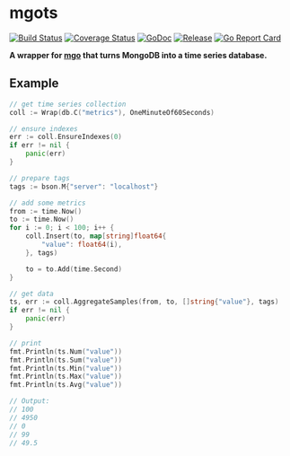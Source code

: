 # mgots
    
[![Build Status](https://travis-ci.org/256dpi/mgots.svg?branch=master)](https://travis-ci.org/256dpi/mgots)
[![Coverage Status](https://coveralls.io/repos/github/256dpi/mgots/badge.svg?branch=master)](https://coveralls.io/github/256dpi/mgots?branch=master)
[![GoDoc](https://godoc.org/github.com/256dpi/mgots?status.svg)](http://godoc.org/github.com/256dpi/mgots)
[![Release](https://img.shields.io/github/release/256dpi/mgots.svg)](https://github.com/256dpi/mgots/releases)
[![Go Report Card](https://goreportcard.com/badge/github.com/256dpi/mgots)](https://goreportcard.com/report/github.com/256dpi/mgots)

**A wrapper for [mgo](https://github.com/globalsign/mgo) that turns MongoDB into a time series database.**

## Example

```go
// get time series collection
coll := Wrap(db.C("metrics"), OneMinuteOf60Seconds)

// ensure indexes
err := coll.EnsureIndexes(0)
if err != nil {
    panic(err)
}

// prepare tags
tags := bson.M{"server": "localhost"}

// add some metrics
from := time.Now()
to := time.Now()
for i := 0; i < 100; i++ {
    coll.Insert(to, map[string]float64{
        "value": float64(i),
    }, tags)

    to = to.Add(time.Second)
}

// get data
ts, err := coll.AggregateSamples(from, to, []string{"value"}, tags)
if err != nil {
    panic(err)
}

// print
fmt.Println(ts.Num("value"))
fmt.Println(ts.Sum("value"))
fmt.Println(ts.Min("value"))
fmt.Println(ts.Max("value"))
fmt.Println(ts.Avg("value"))

// Output:
// 100
// 4950
// 0
// 99
// 49.5
```
